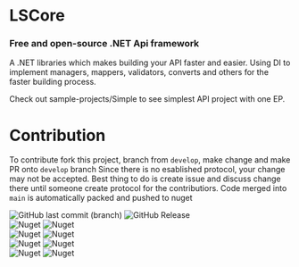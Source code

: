 # LSCore
### Free and open-source .NET Api framework

A .NET libraries which makes building your API faster and easier.
Using DI to implement managers, mappers, validators, converts and others for the faster building process.

Check out sample-projects/Simple to see simplest API project with one EP.

# Contribution
To contribute fork this project, branch from `develop`, make change and make PR onto `develop` branch
Since there is no esablished protocol, your change may not be accepted.
Best thing to do is create issue and discuss change there until someone create protocol for the contributiors.
Code merged into `main` is automatically packed and pushed to nuget

![GitHub last commit (branch)](https://img.shields.io/github/last-commit/LimitlessSoft/LSCore/develop?label=Last%20develop%20commit)
![GitHub Release](https://img.shields.io/github/v/release/LimitlessSoft/LSCore)
<br>
![Nuget](https://img.shields.io/nuget/v/LSCore.Contracts?label=LSCore.Contracts%20nuget)
![Nuget](https://img.shields.io/nuget/dt/LSCore.Contracts?label=LSCore.Contracts%20nuget)
<br>
![Nuget](https://img.shields.io/nuget/v/LSCore.Domain?label=LSCore.Domain%20nuget)
![Nuget](https://img.shields.io/nuget/dt/LSCore.Domain?label=LSCore.Domain%20nuget)
<br>
![Nuget](https://img.shields.io/nuget/v/LSCore.Framework?label=LSCore.Framework%20nuget)
![Nuget](https://img.shields.io/nuget/dt/LSCore.Framework?label=LSCore.Framework%20nuget)
<br>
![Nuget](https://img.shields.io/nuget/v/LSCore.Repository?label=LSCore.Repository%20nuget)
![Nuget](https://img.shields.io/nuget/dt/LSCore.Repository?label=LSCore.Repository%20nuget)
